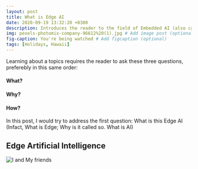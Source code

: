 ```yaml
---
layout: post
title: What is Edge AI
date: 2020-09-19 13:32:20 +0300
description: Introduces the reader to the field of Embedded AI (also called Edge AI)
img: pexels-photomix-company-96612%20(1).jpg # Add image post (optional)
fig-caption: You're being watched # Add figcaption (optional)
tags: [Holidays, Hawaii]
---
```

Learning about a topics requires the reader to ask these three questions, preferebly in this same order:
#### What?
#### Why?
#### How?

In this post, I would try to address the first question: What is this Edge AI (Infact, What is Edge; Why is it called so. What is AI)

## Edge Artificial Intelligence


![I and My friends]({{site.baseurl}}/assets/img/we-in-rest.jpg)

